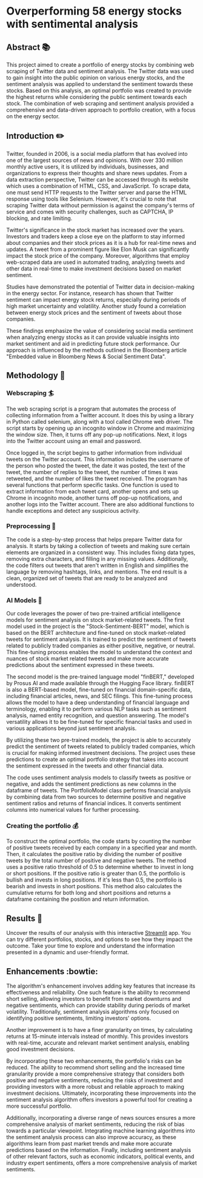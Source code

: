 # Overperforming 58 energy stocks with sentimental analysis

## Abstract :books:

This project aimed to create a portfolio of energy stocks by combining web scraping of Twitter data and sentiment analysis. The Twitter data was used to gain insight into the public opinion on various energy stocks, and the sentiment analysis was applied to understand the sentiment towards these stocks. Based on this analysis, an optimal portfolio was created to provide the highest returns while considering the public sentiment towards each stock. The combination of web scraping and sentiment analysis provided a comprehensive and data-driven approach to portfolio creation, with a focus on the energy sector.

## Introduction :pencil2:

Twitter, founded in 2006, is a social media platform that has evolved into one of the largest sources of news and opinions. With over 330 million monthly active users, it is utilized by individuals, businesses, and organizations to express their thoughts and share news updates. 
From a data extraction perspective, Twitter can be accessed through its website which uses a combination of HTML, CSS, and JavaScript. To scrape data, one must send HTTP requests to the Twitter server and parse the HTML response using tools like Selenium. However, it's crucial to note that scraping Twitter data without permission is against the company's terms of service and comes with security challenges, such as CAPTCHA, IP blocking, and rate limiting.

Twitter's significance in the stock market has increased over the years. Investors and traders keep a close eye on the platform to stay informed about companies and their stock prices as it is a hub for real-time news and updates. A tweet from a prominent figure like Elon Musk can significantly impact the stock price of the company. Moreover, algorithms that employ web-scraped data are used in automated trading, analyzing tweets and other data in real-time to make investment decisions based on market sentiment.

Studies have demonstrated the potential of Twitter data in decision-making in the energy sector. For instance, research has shown that Twitter sentiment can impact energy stock returns, especially during periods of high market uncertainty and volatility. Another study found a correlation between energy stock prices and the sentiment of tweets about those companies. 

These findings emphasize the value of considering social media sentiment when analyzing energy stocks as it can provide valuable insights into market sentiment and aid in predicting future stock performance. Our approach is influenced by the methods outlined in the Bloomberg article "Embedded value in Bloomberg News & Social Sentiment Data".

## Methodology :microscope:

### Webscraping :surfer:

The web scraping script is a program that automates the process of collecting information from a Twitter account. It does this by using a library in Python called selenium, along with a tool called Chrome web driver. The script starts by opening up an incognito window in Chrome and maximizing the window size. Then, it turns off any pop-up notifications. Next, it logs into the Twitter account using an email and password.

Once logged in, the script begins to gather information from individual tweets on the Twitter account. This information includes the username of the person who posted the tweet, the date it was posted, the text of the tweet, the number of replies to the tweet, the number of times it was retweeted, and the number of likes the tweet received.
The program has several functions that perform specific tasks. One function is used to extract information from each tweet card, another opens and sets up Chrome in incognito mode, another turns off pop-up notifications, and another logs into the Twitter account. There are also additional functions to handle exceptions and detect any suspicious activity.

### Preprocessing :pencil:

The code is a step-by-step process that helps prepare Twitter data for analysis. It starts by taking a collection of tweets and making sure certain elements are organized in a consistent way. This includes fixing data types, removing extra characters, and filling in any missing values. Additionally, the code filters out tweets that aren't written in English and simplifies the language by removing hashtags, links, and mentions. The end result is a clean, organized set of tweets that are ready to be analyzed and understood.

### AI Models :space_invader:

Our code leverages the power of two pre-trained artificial intelligence models for sentiment analysis on stock market-related tweets. 
The first model used in the project is the "Stock-Sentiment-BERT" model, which is based on the BERT architecture and fine-tuned on stock market-related tweets for sentiment analysis. It is trained to predict the sentiment of tweets related to publicly traded companies as either positive, negative, or neutral. This fine-tuning process enables the model to understand the context and nuances of stock market related tweets and make more accurate predictions about the sentiment expressed in these tweets.

The second model is the pre-trained language model "finBERT," developed by Prosus AI and made available through the Hugging Face library. finBERT is also a BERT-based model, fine-tuned on financial domain-specific data, including financial articles, news, and SEC filings. This fine-tuning process allows the model to have a deep understanding of financial language and terminology, enabling it to perform various NLP tasks such as sentiment analysis, named entity recognition, and question answering. The model's versatility allows it to be fine-tuned for specific financial tasks and used in various applications beyond just sentiment analysis.

By utilizing these two pre-trained models, the project is able to accurately predict the sentiment of tweets related to publicly traded companies, which is crucial for making informed investment decisions. The project uses these predictions to create an optimal portfolio strategy that takes into account the sentiment expressed in the tweets and other financial data.

The code uses sentiment analysis models to classify tweets as positive or negative, and adds the sentiment predictions as new columns in the dataframe of tweets. The PortfolioModel class performs financial analysis by combining data from two sources to determine positive and negative sentiment ratios and returns of financial indices. It converts sentiment columns into numerical values for further processing.

### Creating the portfolio :moneybag:

To construct the optimal portfolio, the code starts by counting the number of positive tweets received by each company in a specified year and month. Then, it calculates the positive ratio by dividing the number of positive tweets by the total number of positive and negative tweets. The method uses a positive ratio threshold of 0.5 to determine whether to invest in long or short positions. If the positive ratio is greater than 0.5, the portfolio is bullish and invests in long positions. If it's less than 0.5, the portfolio is bearish and invests in short positions. This method also calculates the cumulative returns for both long and short positions and returns a dataframe containing the position and return information.

## Results  :flashlight:

Uncover the results of our analysis with this interactive [Streamlit](https://pse1234-sentimental-analysis-energy-stocks-apphome-cnk6h4.streamlit.app/) app. You can try different portfolios, stocks, and options to see how they impact the outcome. Take your time to explore and understand the information presented in a dynamic and user-friendly format.


## Enhancements :bowtie:

The algorithm's enhancement involves adding key features that increase its effectiveness and reliability. One such feature is the ability to recommend short selling, allowing investors to benefit from market downturns and negative sentiments, which can provide stability during periods of market volatility. Traditionally, sentiment analysis algorithms only focused on identifying positive sentiments, limiting investors' options.

Another improvement is to have a finer granularity on times, by calculating returns at 15-minute intervals instead of monthly. This provides investors with real-time, accurate and relevant market sentiment analysis, enabling good investment decisions.

By incorporating these two enhancements, the portfolio's risks can be reduced. The ability to recommend short selling and the increased time granularity provide a more comprehensive strategy that considers both positive and negative sentiments, reducing the risks of investment and providing investors with a more robust and reliable approach to making investment decisions. Ultimately, incorporating these improvements into the sentiment analysis algorithm offers investors a powerful tool for creating a more successful portfolio.

Additionally, incorporating a diverse range of news sources ensures a more comprehensive analysis of market sentiments, reducing the risk of bias towards a particular viewpoint. Integrating machine learning algorithms into the sentiment analysis process can also improve accuracy, as these algorithms learn from past market trends and make more accurate predictions based on the information. Finally, including sentiment analysis of other relevant factors, such as economic indicators, political events, and industry expert sentiments, offers a more comprehensive analysis of market sentiments.